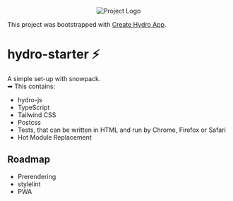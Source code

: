 <p align="center"><img src="https://images.unsplash.com/photo-1533167649158-6d508895b680?ixlib=rb-1.2.1&auto=format&fit=crop&w=1189&q=80" alt="Project Logo"></p>

This project was bootstrapped with [Create Hydro App](https://github.com/Krutsch/create-hydro-app).

# hydro-starter ⚡️

A simple set-up with snowpack.<br>
➡ This contains:

- hydro-js
- TypeScript
- Tailwind CSS
- Postcss
- Tests, that can be written in HTML and run by Chrome, Firefox or Safari
- Hot Module Replacement

## Roadmap

- Prerendering
- stylelint
- PWA
